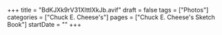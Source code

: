 +++
title = "BdKJXk9rV31XlttIXkJb.avif"
draft = false
tags = ["Photos"]
categories = ["Chuck E. Cheese's"]
pages = ["Chuck E. Cheese's Sketch Book"]
startDate = ""
+++

